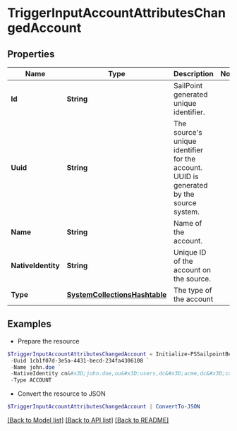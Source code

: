 # TriggerInputAccountAttributesChangedAccount
## Properties

Name | Type | Description | Notes
------------ | ------------- | ------------- | -------------
**Id** | **String** | SailPoint generated unique identifier. | 
**Uuid** | **String** | The source&#39;s unique identifier for the account. UUID is generated by the source system. | 
**Name** | **String** | Name of the account. | 
**NativeIdentity** | **String** | Unique ID of the account on the source. | 
**Type** | [**SystemCollectionsHashtable**](.md) | The type of the account | 

## Examples

- Prepare the resource
```powershell
$TriggerInputAccountAttributesChangedAccount = Initialize-PSSailpointBetaTriggerInputAccountAttributesChangedAccount  -Id 52170a74-ca89-11ea-87d0-0242ac130003 `
 -Uuid 1cb1f07d-3e5a-4431-becd-234fa4306108 `
 -Name john.doe `
 -NativeIdentity cn&#x3D;john.doe,ou&#x3D;users,dc&#x3D;acme,dc&#x3D;com `
 -Type ACCOUNT
```

- Convert the resource to JSON
```powershell
$TriggerInputAccountAttributesChangedAccount | ConvertTo-JSON
```

[[Back to Model list]](../README.md#documentation-for-models) [[Back to API list]](../README.md#documentation-for-api-endpoints) [[Back to README]](../README.md)

